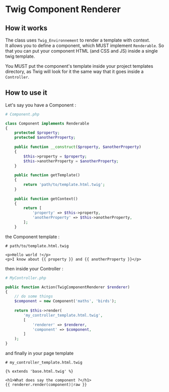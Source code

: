 # Twig Component Renderer

## How it works
The class uses `Twig_Environnement` to render a template with context.  
It allows you to define a component, which MUST implement `Renderable`. So that you can put your component HTML (and CSS and JS) inside a single twig template.  

You MUST put the component's template inside your project templates directory, as Twig will look for it the same way that it goes inside a `Controller`.

## How to use it
Let's say you have a Component : 
```php
# Component.php

class Component implements Renderable
{
    protected $property;
    protected $anotherProperty;
    
    public function __construct($property, $anotherProperty)
    {
        $this->property = $property;
        $this->anotherProperty = $anotherProperty;
    }
    
    public function getTemplate()
    {
        return 'path/to/template.html.twig';
    }
    
    public function getContext()
    {
        return [
            'property' => $this->property,
            'anotherProperty' => $this->anotherProperty,
        ];
    }
```

the Component template :
```twig
# path/to/template.html.twig

<p>Hello world !</p>
<p>I know about {{ property }} and {{ anotherProperty }}</p>
```

then inside your Controller : 
```php
# MyController.php

public function Action(TwigComponentRenderer $renderer)
{
    // do some things
    $component = new Component('maths', 'birds');
    
    return $this->render(
        'my_controller_template.html.twig',
        [
            'renderer' => $renderer,
            'component' => $component,
        ]
    );
}
```

and finally in your page template
```twig
# my_controller_template.html.twig

{% extends 'base.html.twig' %}

<h1>What does say the component ?</h1>
{{ renderer.render(component)|raw }}

```